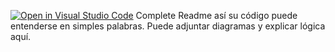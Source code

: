 [![Open in Visual Studio Code](https://classroom.github.com/assets/open-in-vscode-2e0aaae1b6195c2367325f4f02e2d04e9abb55f0b24a779b69b11b9e10269abc.svg)](https://classroom.github.com/online_ide?assignment_repo_id=15505629&assignment_repo_type=AssignmentRepo)
Complete Readme así su código puede entenderse en simples palabras. Puede adjuntar diagramas y explicar lógica aquí. 
